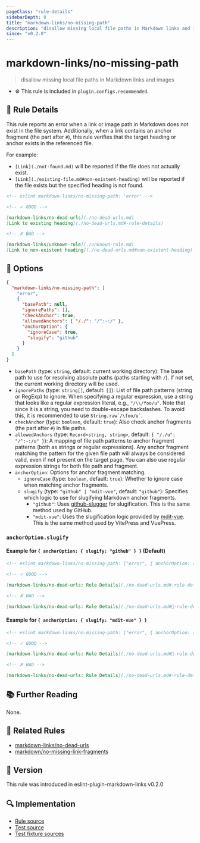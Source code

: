 ```yaml
---
pageClass: "rule-details"
sidebarDepth: 0
title: "markdown-links/no-missing-path"
description: "disallow missing local file paths in Markdown links and images"
since: "v0.2.0"
---
```


# markdown-links/no-missing-path

> disallow missing local file paths in Markdown links and images

- ⚙️ This rule is included in `plugin.configs.recommended`.

## 📖 Rule Details

This rule reports an error when a link or image path in Markdown does not exist in the file system.
Additionally, when a link contains an anchor fragment (the part after `#`), this rule verifies that the target heading or anchor exists in the referenced file.

For example:

- `[Link](./not-found.md)` will be reported if the file does not actually exist.
- `[Link](./existing-file.md#non-existent-heading)` will be reported if the file exists but the specified heading is not found.

<!-- eslint-skip -->

```md
<!-- eslint markdown-links/no-missing-path: 'error' -->

<!-- ✓ GOOD -->

[markdown-links/no-dead-urls](./no-dead-urls.md)
[Link to existing heading](./no-dead-urls.md#-rule-details)

<!-- ✗ BAD -->

[markdown-links/unknown-rule](./unknown-rule.md)
[Link to non-existent heading](./no-dead-urls.md#non-existent-heading)
```

## 🔧 Options

```json
{
  "markdown-links/no-missing-path": [
    "error",
    {
      "basePath": null,
      "ignorePaths": [],
      "checkAnchor": true,
      "allowedAnchors": { "/./": "/^:~:/" },
      "anchorOption": {
        "ignoreCase": true,
        "slugify": "github"
      }
    }
  ]
}
```

- `basePath` (type: `string`, default: current working directory): The base path to use for resolving absolute paths (paths starting with `/`). If not set, the current working directory will be used.
- `ignorePaths` (type: `string[]`, default: `[]`): List of file path patterns (string or RegExp) to ignore. When specifying a regular expression, use a string that looks like a regular expression literal, e.g., `"/\\/foo/u"`. Note that since it is a string, you need to double-escape backslashes. To avoid this, it is recommended to use `` String.raw`/\foo/u` ``.
- `checkAnchor` (type: `boolean`, default: `true`): Also check anchor fragments (the part after `#`) in file paths.
- `allowedAnchors` (type: `Record<string, string>`, default: `{ "/./u": "/^:~:/u" }`): A mapping of file path patterns to anchor fragment patterns (both as strings or regular expressions). Any anchor fragment matching the pattern for the given file path will always be considered valid, even if not present on the target page. You can also use regular expression strings for both file path and fragment.
- `anchorOption`: Options for anchor fragment matching.
  - `ignoreCase` (type: `boolean`, default: `true`): Whether to ignore case when matching anchor fragments.
  - `slugify` (type: `"github" | "mdit-vue"`, default: `"github"`): Specifies which logic to use for slugifying Markdown anchor fragments.
    - `"github"`: Uses [github-slugger] for slugification. This is the same method used by GitHub.
    - `"mdit-vue"`: Uses the slugification logic provided by [mdit-vue]. This is the same method used by VitePress and VuePress.

[github-slugger]: https://www.npmjs.com/package/github-slugger
[mdit-vue]: https://github.com/mdit-vue/mdit-vue

### `anchorOption.slugify`

#### Example for `{ anchorOption: { slugify: "github" } }` (Default)

<!-- eslint-skip -->

```md
<!-- eslint markdown-links/no-missing-path: ["error", { anchorOption: { slugify: "github" } }] -->

<!-- ✓ GOOD -->

[markdown-links/no-dead-urls: Rule Details](./no-dead-urls.md#-rule-details)

<!-- ✗ BAD -->

[markdown-links/no-dead-urls: Rule Details](./no-dead-urls.md#📖-rule-details)
```

#### Example for `{ anchorOption: { slugify: "mdit-vue" } }`

<!-- eslint-skip -->

```md
<!-- eslint markdown-links/no-missing-path: ["error", { anchorOption: { slugify: "mdit-vue" } }] -->

<!-- ✓ GOOD -->

[markdown-links/no-dead-urls: Rule Details](./no-dead-urls.md#📖-rule-details)

<!-- ✗ BAD -->

[markdown-links/no-dead-urls: Rule Details](./no-dead-urls.md#-rule-details)
```

## 📚 Further Reading

None.

## 👫 Related Rules

- [markdown-links/no-dead-urls](./no-dead-urls.md)
- [markdown/no-missing-link-fragments](https://github.com/eslint/markdown/blob/main/docs/rules/no-missing-link-fragments.md)

## 🚀 Version

This rule was introduced in eslint-plugin-markdown-links v0.2.0

## 🔍 Implementation

<!-- eslint-disable markdown-links/no-dead-urls -- Auto generated -->

- [Rule source](https://github.com/ota-meshi/eslint-plugin-markdown-links/blob/main/src/rules/no-missing-path.ts)
- [Test source](https://github.com/ota-meshi/eslint-plugin-markdown-links/blob/main/tests/src/rules/no-missing-path.ts)
- [Test fixture sources](https://github.com/ota-meshi/eslint-plugin-markdown-links/tree/main/tests/fixtures/rules/no-missing-path)

<!-- eslint-enable markdown-links/no-dead-urls -- Auto generated -->
